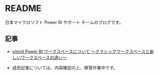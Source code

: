# README

日本マイクロソフト Power BI サポート チームのブログです。

## 記事

- [y/m/d  Power BI ワークスペースについて ～クラシックワークスペースと新しいワークスペースの違い～](https://jpbapsupport.github.io/blog/Power%20BI/pbi_workspace_classic_and_app/)

- 過去記事については、内容確認の上、移管作業中です。